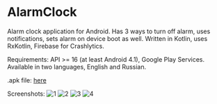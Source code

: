 # AlarmClock

Alarm clock application for Android. Has 3 ways to turn off alarm, uses notifications, sets alarm on device boot as well. Written in Kotlin, uses RxKotlin, Firebase for Crashlytics.

Requirements: API >= 16 (at least Android 4.1), Google Play Services. Available in two languages, English and Russian.

.apk file: [here](alarmclock.apk)

Screenshots:
![1](https://user-images.githubusercontent.com/10238236/47714576-11985580-dc5f-11e8-8137-de2d22e1095a.png)
![2](https://user-images.githubusercontent.com/10238236/47714284-49eb6400-dc5e-11e8-9366-a3fd97ce1f1a.png)
![3](https://user-images.githubusercontent.com/10238236/47714602-2379f880-dc5f-11e8-8f78-cd13a6621542.png)
![4](https://user-images.githubusercontent.com/10238236/47714810-b9158800-dc5f-11e8-8d63-ee21c819d5b2.png)
